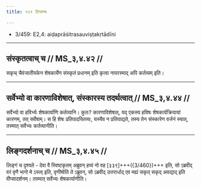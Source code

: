 ```yaml
---
title: १२९ टिप्पण्यः

---
```

- 3/459: E2,4: aiḍaprāśitrasauviṣṭakṛtādīni

____________________________________________


## संस्कृतत्वाच् च // MS_३,४.४२ //

सकृच् चैवंजातीयकेन शेषकार्येण संस्कृतं प्रधानम् इति कृत्वा नापरस्माद् अपि कर्तव्यम् इति।


____________________________________________


## सर्वेभ्यो वा कारणाविशेषात्, संस्कारस्य तदर्थत्वात् // MS_३,४.४४ //

सर्वेभ्यो वा हविर्भ्यः शेषकार्याणि कर्तव्यानि। कुतः? कारणाविशेषात्, यद् एकस्य हविषः शेषकार्यक्रियायां कारणम्, तत् सर्वेषाम्। स हि शेषः प्रतिपादयितव्यः, यस्यैव न प्रतिपाद्यते, तस्य तेन संस्कारेण वर्जनं स्यात्, तस्मात् सर्वेभ्यः कर्तव्यानीति।


____________________________________________


## लिङ्गदर्शनाच् च // MS_३,४.४५ //

लिङ्गं च दृश्यते - देवा वै स्विष्टकृतम् अब्रुवन् हव्यं नो वह [३३९]+++({3/460})+++ इति, सो ऽब्रवीद् वरं वृणै भागो मे ऽस्त्व् इति, वृणीष्वेति ते ऽब्रुवन्, सो ऽब्रवीद् उत्तरार्धाद् एव मह्यं सकृत् सकृद् अवद्याद् इति वीप्सादर्शनम्। तस्मात् सर्वेभ्यः शेषकार्याणीति।
